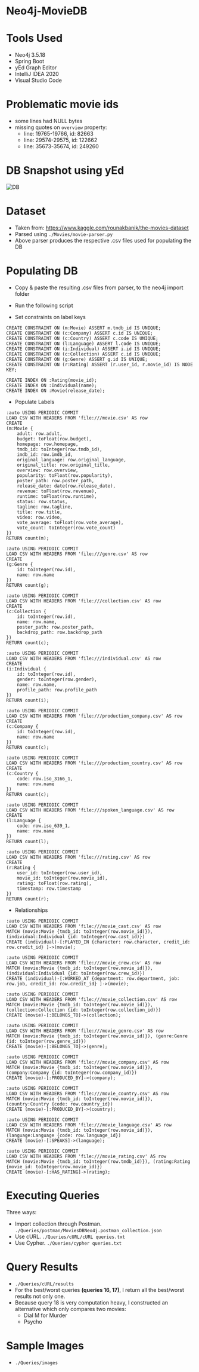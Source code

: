 # Neo4j-MovieDB

# Tools Used

- Neo4j 3.5.18
- Spring Boot
- yEd Graph Editor
- IntelliJ IDEA 2020
- Visual Studio Code

# Problematic movie ids

- some lines had NULL bytes
- missing quotes on ```overview``` property:
    - line: 19765-19766, id: 82663 
    - line: 29574-29575, id: 122662 
    - line: 35673-35674, id: 249260

# DB Snapshot using yEd

![DB](./MovieDBDiagram.png "DB")

# Dataset 

- Taken from: https://www.kaggle.com/rounakbanik/the-movies-dataset
- Parsed using ```./Movies/movie-parser.py```
- Above parser produces the respective .csv files used for populating the DB

# Populating DB

- Copy & paste the resulting .csv files from parser, to the neo4j import folder
- Run the following script

- Set constraints on label keys
```
CREATE CONSTRAINT ON (m:Movie) ASSERT m.tmdb_id IS UNIQUE;
CREATE CONSTRAINT ON (c:Company) ASSERT c.id IS UNIQUE;
CREATE CONSTRAINT ON (c:Country) ASSERT c.code IS UNIQUE;
CREATE CONSTRAINT ON (l:Language) ASSERT l.code IS UNIQUE;
CREATE CONSTRAINT ON (i:Individual) ASSERT i.id IS UNIQUE;
CREATE CONSTRAINT ON (c:Collection) ASSERT c.id IS UNIQUE;
CREATE CONSTRAINT ON (g:Genre) ASSERT g.id IS UNIQUE;
CREATE CONSTRAINT ON (r:Rating) ASSERT (r.user_id, r.movie_id) IS NODE KEY;

CREATE INDEX ON :Rating(movie_id);
CREATE INDEX ON :Individual(name);
CREATE INDEX ON :Movie(release_date);
```

- Populate Labels
```
:auto USING PERIODIC COMMIT
LOAD CSV WITH HEADERS FROM 'file:///movie.csv' AS row
CREATE 
(m:Movie { 
    adult: row.adult, 
    budget: toFloat(row.budget), 
    homepage: row.homepage, 
    tmdb_id: toInteger(row.tmdb_id), 
    imdb_id: row.imdb_id, 
    original_language: row.original_language, 
    original_title: row.original_title,
    overview: row.overview,
    popularity: toFloat(row.popularity),
    poster_path: row.poster_path,
    release_date: date(row.release_date),
    revenue: toFloat(row.revenue),
    runtime: toFloat(row.runtime), 
    status: row.status, 
    tagline: row.tagline,
    title: row.title, 
    video: row.video, 
    vote_average: toFloat(row.vote_average), 
    vote_count: toInteger(row.vote_count)
})
RETURN count(m);

:auto USING PERIODIC COMMIT
LOAD CSV WITH HEADERS FROM 'file:///genre.csv' AS row
CREATE 
(g:Genre { 
	id: toInteger(row.id),
    name: row.name
})
RETURN count(g);

:auto USING PERIODIC COMMIT
LOAD CSV WITH HEADERS FROM 'file:///collection.csv' AS row
CREATE 
(c:Collection { 
	id: toInteger(row.id),
    name: row.name,
    poster_path: row.poster_path,
    backdrop_path: row.backdrop_path
})
RETURN count(c);

:auto USING PERIODIC COMMIT
LOAD CSV WITH HEADERS FROM 'file:///individual.csv' AS row
CREATE 
(i:Individual { 
    id: toInteger(row.id),
    gender: toInteger(row.gender),
    name: row.name,
    profile_path: row.profile_path
})
RETURN count(i);

:auto USING PERIODIC COMMIT
LOAD CSV WITH HEADERS FROM 'file:///production_company.csv' AS row
CREATE 
(c:Company { 
    id: toInteger(row.id),
    name: row.name
})
RETURN count(c);

:auto USING PERIODIC COMMIT
LOAD CSV WITH HEADERS FROM 'file:///production_country.csv' AS row
CREATE 
(c:Country { 
    code: row.iso_3166_1,
    name: row.name
})
RETURN count(c);

:auto USING PERIODIC COMMIT
LOAD CSV WITH HEADERS FROM 'file:///spoken_language.csv' AS row
CREATE 
(l:Language { 
    code: row.iso_639_1,
    name: row.name
})
RETURN count(l);

:auto USING PERIODIC COMMIT
LOAD CSV WITH HEADERS FROM 'file:///rating.csv' AS row
CREATE 
(r:Rating { 
    user_id: toInteger(row.user_id),
    movie_id: toInteger(row.movie_id),
    rating: toFloat(row.rating),
    timestamp: row.timestamp
})
RETURN count(r);
```

- Relationships
```
:auto USING PERIODIC COMMIT
LOAD CSV WITH HEADERS FROM 'file:///movie_cast.csv' AS row
MATCH (movie:Movie {tmdb_id: toInteger(row.movie_id)}), (individual:Individual {id: toInteger(row.cast_id)})
CREATE (individual)-[:PLAYED_IN {character: row.character, credit_id: row.credit_id} ]->(movie);

:auto USING PERIODIC COMMIT
LOAD CSV WITH HEADERS FROM 'file:///movie_crew.csv' AS row
MATCH (movie:Movie {tmdb_id: toInteger(row.movie_id)}), (individual:Individual {id: toInteger(row.crew_id)})
CREATE (individual)-[:WORKED_AT {department: row.department, job: row.job, credit_id: row.credit_id} ]->(movie);

:auto USING PERIODIC COMMIT
LOAD CSV WITH HEADERS FROM 'file:///movie_collection.csv' AS row
MATCH (movie:Movie {tmdb_id: toInteger(row.movie_id)}), (collection:Collection {id: toInteger(row.collection_id)})
CREATE (movie)-[:BELONGS_TO]->(collection);

:auto USING PERIODIC COMMIT
LOAD CSV WITH HEADERS FROM 'file:///movie_genre.csv' AS row
MATCH (movie:Movie {tmdb_id: toInteger(row.movie_id)}), (genre:Genre {id: toInteger(row.genre_id)})
CREATE (movie)-[:BELONGS_TO]->(genre);

:auto USING PERIODIC COMMIT
LOAD CSV WITH HEADERS FROM 'file:///movie_company.csv' AS row
MATCH (movie:Movie {tmdb_id: toInteger(row.movie_id)}), (company:Company {id: toInteger(row.company_id)})
CREATE (movie)-[:PRODUCED_BY]->(company);

:auto USING PERIODIC COMMIT
LOAD CSV WITH HEADERS FROM 'file:///movie_country.csv' AS row
MATCH (movie:Movie {tmdb_id: toInteger(row.movie_id)}), (country:Country {code: row.country_id})
CREATE (movie)-[:PRODUCED_BY]->(country);

:auto USING PERIODIC COMMIT
LOAD CSV WITH HEADERS FROM 'file:///movie_language.csv' AS row
MATCH (movie:Movie {tmdb_id: toInteger(row.movie_id)}), (language:Language {code: row.language_id})
CREATE (movie)-[:SPEAKS]->(language);

:auto USING PERIODIC COMMIT
LOAD CSV WITH HEADERS FROM 'file:///movie_rating.csv' AS row
MATCH (movie:Movie {tmdb_id: toInteger(row.tmdb_id)}), (rating:Rating {movie_id: toInteger(row.movie_id)})
CREATE (movie)-[:HAS_RATING]->(rating);
```

# Executing Queries

Three ways:
- Import collection through Postman. ```./Queries/postman/MoviesDBNeo4j.postman_collection.json``` 
- Use cURL. ```./Queries/cURL/cURL queries.txt```
- Use Cypher. ```./Queries/cypher queries.txt```

# Query Results

- ```./Queries/cURL/results```
- For the best/worst queries **(queries 16, 17)**, I return all the best/worst results not only one.
- Because query 18 is very computation heavy, I constructed an alternative which only compares two movies:
  - Dial M for Murder
  - Psycho

# Sample Images

- ```./Queries/images```
